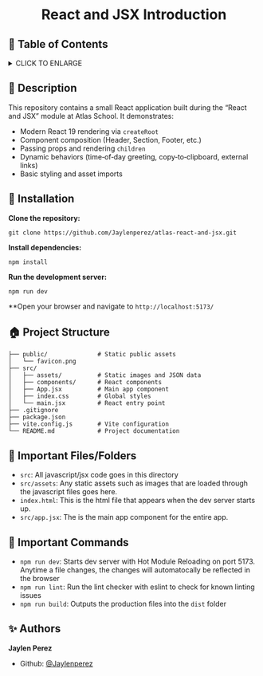# <p align="center">React and JSX Introduction</p>

## :bookmark: Table of Contents

<details>
        <summary>
        CLICK TO ENLARGE
        </summary>
        :memo: <a href="#description">Description</a>
        <br>
        :wrench: <a href="#installation">Installation</a>
        <br>
        :house: <a href="#project-structure">Project Structure</a>
        <br>
        :file_folder: <a href="#files">Important Files/Folders</a>
        <br>
        :mega: <a href="#commands">Important Commands</a>
        <br>
        :sparkles: <a href="#authors">Authors</a>
</details>

## :memo: <span id="description">Description</span>

This repository contains a small React application built during the “React and JSX” module at Atlas School. It demonstrates:

- Modern React 19 rendering via `createRoot`
- Component composition (Header, Section, Footer, etc.)
- Passing props and rendering `children`
- Dynamic behaviors (time‑of‑day greeting, copy‑to‑clipboard, external links)
- Basic styling and asset imports

## :wrench: <span id="installation">Installation</span>

**Clone the repository:**

`git clone https://github.com/Jaylenperez/atlas-react-and-jsx.git`

**Install dependencies:**

`npm install`

**Run the development server:**

`npm run dev`

**Open your browser and navigate to `http://localhost:5173/`

## :house: <span id="project-structure">Project Structure</span>

```plaintext
├── public/              # Static public assets
│   └── favicon.png
├── src/
│   ├── assets/          # Static images and JSON data
│   ├── components/      # React components
│   ├── App.jsx          # Main app component
│   ├── index.css        # Global styles
│   └── main.jsx         # React entry point
├── .gitignore
├── package.json
├── vite.config.js       # Vite configuration
└── README.md            # Project documentation
```
## :file_folder: <span id="files">Important Files/Folders</span>

- `src`: All javascript/jsx code goes in this directory
- `src/assets`: Any static assets such as images that are loaded through the javascript files goes here.
- `index.html`: This is the html file that appears when the dev server starts up.
- `src/app.jsx`: The is the main app component for the entire app.

## :mega: <span id="commands">Important Commands</span>

- `npm run dev`: Starts dev server with Hot Module Reloading on port 5173. Anytime a file changes, the changes will automatocally be reflected in the browser
- `npm run lint`: Run the lint checker with eslint to check for known linting issues
- `npm run build`: Outputs the production files into the `dist` folder

## :sparkles: <span id="authors">Authors</span>

**Jaylen Perez**

- Github: [@Jaylenperez](https://github.com/Jaylenperez)

